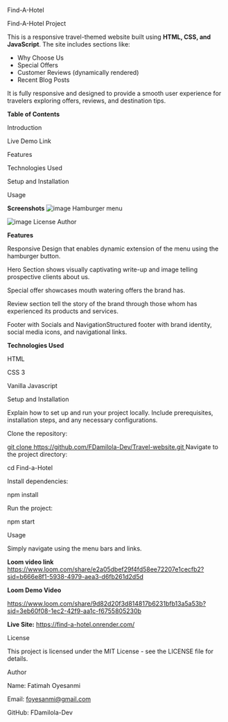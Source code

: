 Find-A-Hotel

 Find-A-Hotel Project

This is a responsive travel-themed website built using **HTML, CSS, and JavaScript**. The site includes sections like:

- Why Choose Us
- Special Offers
- Customer Reviews (dynamically rendered)
- Recent Blog Posts

It is fully responsive and designed to provide a smooth user experience for travelers exploring offers, reviews, and destination tips.

**Table of Contents**

Introduction

Live Demo Link

Features

Technologies Used

Setup and Installation

Usage

**Screenshots**
![image](https://github.com/user-attachments/assets/49b16dcf-c5db-4f17-a92c-d344ac4d84aa)  Hamburger menu

![image](https://github.com/user-attachments/assets/6e8a5b9c-8d16-48f6-9b65-eaff68e2b634)
License
Author

**Features**

Responsive Design that enables dynamic extension of the menu using the hamburger button.

Hero Section shows visually captivating write-up and image telling prospective clients about us.

Special offer showcases mouth watering offers the brand has.

Review section tell the story of the brand through those whom has experienced its products and services.

Footer with Socials and NavigationStructured footer with brand identity, social media icons, and navigational links.

**Technologies Used**

HTML

CSS 3

Vanilla Javascript 

Setup and Installation

Explain how to set up and run your project locally. Include prerequisites, installation steps, and any necessary configurations.

Clone the repository:

[git clone https://github.com/FDamilola-Dev/Travel-website.git
](https://github.com/FDamilola-Dev/Find-a-hotel.git)
Navigate to the project directory:

cd Find-a-Hotel

Install dependencies:

npm install

Run the project:

npm start

Usage

Simply navigate using the menu bars and links.

**Loom video link**
https://www.loom.com/share/e2a05dbef29f4fd58ee72207e1cecfb2?sid=b666e8f1-5938-4979-aea3-d6fb261d2d5d

**Loom Demo Video**

https://www.loom.com/share/9d82d20f3d814817b6231bfb13a5a53b?sid=3eb60f08-1ec2-42f9-aa1c-f6755805230b

**Live Site:**
https://find-a-hotel.onrender.com/

License

This project is licensed under the MIT License - see the LICENSE file for details.

Author

Name: Fatimah Oyesanmi

Email: foyesanmi@gmail.com

GitHub: FDamilola-Dev
